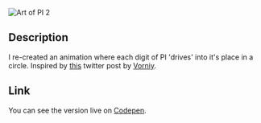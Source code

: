 ![Art of PI 2](./example.gif)

## Description
I re-created an animation where each digit of PI 'drives' into it's place in a circle. Inspired by [this](https://twitter.com/Vorniy/status/975737902117392384) twitter post by [Vorniy](https://twitter.com/Vorniy).

## Link
You can see the version live on [Codepen](https://codepen.io/FlorinPop17/full/Ldjqgw).
